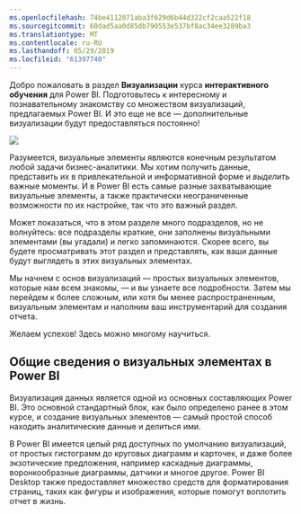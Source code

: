 ```yaml
---
ms.openlocfilehash: 74be4112071aba3f629d6b44d322cf2caa522f18
ms.sourcegitcommit: 60dad5aa0d85db790553e537bf8ac34ee3289ba3
ms.translationtype: MT
ms.contentlocale: ru-RU
ms.lasthandoff: 05/29/2019
ms.locfileid: "61397740"
---
```

Добро пожаловать в раздел **Визуализации** курса **интерактивного обучения** для Power BI. Подготовьтесь к интересному и познавательному знакомству со множеством визуализаций, предлагаемых Power BI. И это еще не все — дополнительные визуализации будут предоставляться постоянно!

![](media/3-1-intro-visualizations/3-1_1.png)

Разумеется, визуальные элементы являются конечным результатом любой задачи бизнес-аналитики. Мы хотим получить данные, представить их в привлекательной и информативной форме и *выделить* важные моменты. И в Power BI есть самые разные захватывающие визуальные элементы, а также практически неограниченные возможности по их настройке, так что это важный раздел.

Может показаться, что в этом разделе много подразделов, но не волнуйтесь: все подразделы краткие, они заполнены визуальными элементами (вы угадали) и легко запоминаются. Скорее всего, вы будете просматривать этот раздел и представлять, как ваши данные будут выглядеть в этих визуальных элементах.

Мы начнем с основ визуализаций — простых визуальных элементов, которые нам всем знакомы, — и вы узнаете все подробности. Затем мы перейдем к более сложным, или хотя бы менее распространенным, визуальным элементам и наполним ваш инструментарий для создания отчета.

Желаем успехов! Здесь можно многому научиться.

## <a name="introduction-to-visuals-in-power-bi"></a>Общие сведения о визуальных элементах в Power BI
Визуализация данных является одной из основных составляющих Power BI. Это основной стандартный блок, как было определено ранее в этом курсе, и создание визуальных элементов — самый простой способ находить аналитические данные и делиться ими.

В Power BI имеется целый ряд доступных по умолчанию визуализаций, от простых гистограмм до круговых диаграмм и карточек, и даже более экзотические предложения, например каскадные диаграммы, воронкообразные диаграммы, датчики и многое другое. Power BI Desktop также предоставляет множество средств для форматирования страниц, таких как фигуры и изображения, которые помогут воплотить отчет в жизнь.

